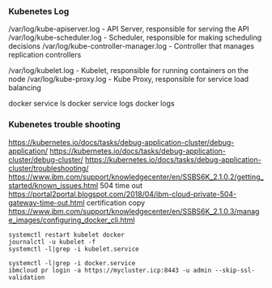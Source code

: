 ### Kubenetes Log
/var/log/kube-apiserver.log - API Server, responsible for serving the API
/var/log/kube-scheduler.log - Scheduler, responsible for making scheduling decisions
/var/log/kube-controller-manager.log - Controller that manages replication controllers

/var/log/kubelet.log - Kubelet, responsible for running containers on the node
/var/log/kube-proxy.log - Kube Proxy, responsible for service load balancing

docker service ls
docker service logs <service ID>
docker logs <container ID>


### Kubenetes trouble shooting
https://kubernetes.io/docs/tasks/debug-application-cluster/debug-application/
https://kubernetes.io/docs/tasks/debug-application-cluster/debug-cluster/
https://kubernetes.io/docs/tasks/debug-application-cluster/troubleshooting/
https://www.ibm.com/support/knowledgecenter/en/SSBS6K_2.1.0.2/getting_started/known_issues.html
504 time out       https://portal2portal.blogspot.com/2018/04/ibm-cloud-private-504-gateway-time-out.html
certification copy https://www.ibm.com/support/knowledgecenter/en/SSBS6K_2.1.0.3/manage_images/configuring_docker_cli.html

~~~
systemctl restart kubelet docker
journalctl -u kubelet -f
systemctl -l|grep -i kubelet.service

systemctl -l|grep -i docker.service
ibmcloud pr login -a https://mycluster.icp:8443 -u admin --skip-ssl-validation
~~~
